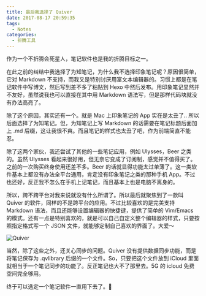 ```yaml
---
title: 最后我选择了 Quiver
date: 2017-08-17 20:59:35
tags:
  - Notes
categories:
  - 折腾工具
---
```


作为一个不折腾会死星人，笔记软件也是我的折腾目标之一。

在此之前的纠结中我选择了为知笔记，为什么我不选择印象笔记呢？原因很简单，它对 Markdown 不支持，而我又是特别讨厌用富文本编辑器的。习惯上都是在笔记软件中写博文，然后写到差不多了粘贴到 Hexo 中然后发布。用印象笔记显然并不友好，虽然说我也可以直接在其中用 Markdown 语法写，但是那样代码块就没有办法高亮了。

<!--more-->

除了这个原因，其实还有一个。就是 Mac 上印象笔记的 App 实在是太丑了.. 所以后面选择了为知笔记。但，为知笔记上写 Markdown 的话需要在笔记标题后面加上 .md 后缀，这让我很不爽。而且笔记的样式也太丑了吧，作为前端简直不能忍。

除了这两个家伙，我还尝试了其他的一些笔记应用，例如 Ulysses，Beer 之类的。虽然 Ulysses 看起来很好用，但无奈它变成了订阅制，感觉并不值得买了。之前的一次购买终身使用还差不多。Beer 的话就显得功能太过单薄了。这一类软件基本上都没有办法全平台通用，肯定没有印象笔记之类的那种手机 App。不过也还好，反正我不怎么在手机上记笔记，而且基本上也是电脑不离身的。

所以，跨不跨平台对我来说就没有什么所谓了。所以最后就聚焦到了一款叫 Quiver 的软件，同样的不是跨平台的应用。不过比较喜欢的是完美支持 Markdown 语法，而且还能够设置编辑器的快捷键，提供了简单的 Vim/Emacs 的模式。还有一点是特别喜欢的，就是可以自己自定义整个编辑器的样式，只要按照指定格式写一个 JSON 文件，就能够定制自己喜欢的界面了。大爱～

![Quiver](http://ouv0frko5.bkt.clouddn.com/rfax0.jpg)

当然，除了这些之外，还关心同步的问题。Quiver 没有提供数据同步功能，而是将笔记保存为 .qvlibrary 后缀的一个文件。So，只要把这个文件放到 iCloud 里面就相当于一个笔记同步的功能了。反正笔记也大不了那里去。5G 的 icloud 免费空间完全够用。

终于可以选定一个笔记软件一直用下去了。😬
